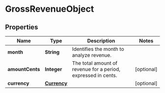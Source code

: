 

# GrossRevenueObject


## Properties

| Name | Type | Description | Notes |
|------------ | ------------- | ------------- | -------------|
|**month** | **String** | Identifies the month to analyze revenue. |  |
|**amountCents** | **Integer** | The total amount of revenue for a period, expressed in cents. |  [optional] |
|**currency** | [**Currency**](Currency.md) |  |  [optional] |



